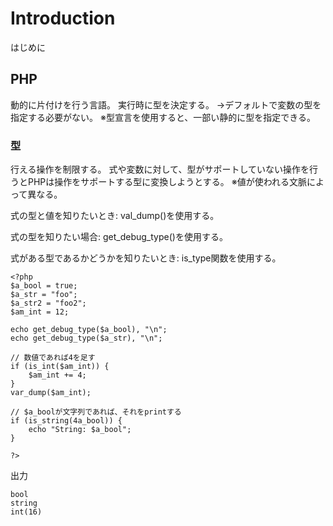 # Introduction
はじめに

## PHP
動的に片付けを行う言語。
実行時に型を決定する。
→デフォルトで変数の型を指定する必要がない。
※型宣言を使用すると、一部い静的に型を指定できる。

### 型
行える操作を制限する。
式や変数に対して、型がサポートしていない操作を行うとPHPは操作をサポートする型に変換しようとする。
※値が使われる文脈によって異なる。


式の型と値を知りたいとき:
val_dump()を使用する。

式の型を知りたい場合:
get_debug_type()を使用する。

式がある型であるかどうかを知りたいとき:
is_type関数を使用する。

```lang: php
<?php
$a_bool = true;
$a_str = "foo";
$a_str2 = "foo2";
$am_int = 12;

echo get_debug_type($a_bool), "\n";
echo get_debug_type($a_str), "\n";

// 数値であれば4を足す
if (is_int($am_int)) {
    $am_int += 4;
}
var_dump($am_int);

// $a_boolが文字列であれば、それをprintする
if (is_string(4a_bool)) {
    echo "String: $a_bool";
}

?>
```

出力
```
bool
string
int(16)
```